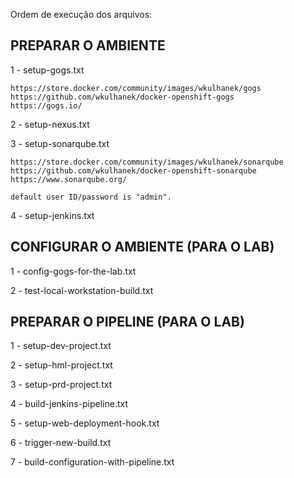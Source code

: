 
Ordem de execução dos arquivos:

PREPARAR O AMBIENTE
-------------------

1 - setup-gogs.txt

    https://store.docker.com/community/images/wkulhanek/gogs
    https://github.com/wkulhanek/docker-openshift-gogs
    https://gogs.io/

2 - setup-nexus.txt

3 - setup-sonarqube.txt

    https://store.docker.com/community/images/wkulhanek/sonarqube
    https://github.com/wkulhanek/docker-openshift-sonarqube
    https://www.sonarqube.org/

    default user ID/password is "admin".

4 - setup-jenkins.txt


CONFIGURAR O AMBIENTE (PARA O LAB)
--------------------------------

1 - config-gogs-for-the-lab.txt

2 - test-local-workstation-build.txt


PREPARAR O PIPELINE (PARA O LAB)
--------------------------------

1 - setup-dev-project.txt

2 - setup-hml-project.txt

3 - setup-prd-project.txt

4 - build-jenkins-pipeline.txt

5 - setup-web-deployment-hook.txt

6 - trigger-new-build.txt

7 - build-configuration-with-pipeline.txt

